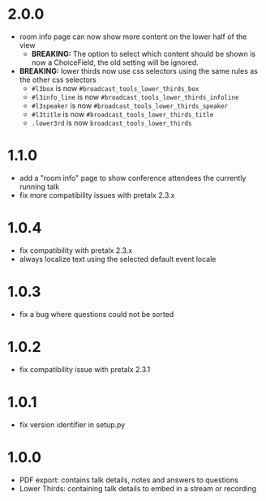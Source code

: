# 2.0.0

* room info page can now show more content on the lower half of the view
    * **BREAKING:** The option to select which content should be shown
      is now a ChoiceField, the old setting will be ignored.
* **BREAKING:** lower thirds now use css selectors using the same rules
  as the other css selectors
    * `#l3box` is now `#broadcast_tools_lower_thirds_box`
    * `#l3info_line` is now `#broadcast_tools_lower_thirds_infoline`
    * `#l3speaker` is now `#broadcast_tools_lower_thirds_speaker`
    * `#l3title` is now `#broadcast_tools_lower_thirds_title`
    * `.lower3rd` is now `broadcast_tools_lower_thirds`

# 1.1.0

* add a "room info" page to show conference attendees the currently running talk
* fix more compatibility issues with pretalx 2.3.x

# 1.0.4

* fix compatibility with pretalx 2.3.x
* always localize text using the selected default event locale

# 1.0.3

* fix a bug where questions could not be sorted

# 1.0.2

* fix compatibility issue with pretalx 2.3.1

# 1.0.1

* fix version identifier in setup.py

# 1.0.0

* PDF export: contains talk details, notes and answers to questions
* Lower Thirds: containing talk details to embed in a stream or recording

